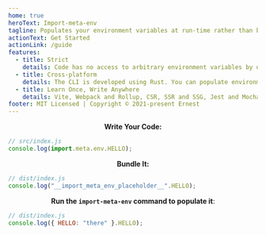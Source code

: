 ```yaml
---
home: true
heroText: Import-meta-env
tagline: Populates your environment variables at run-time rather than build-time.
actionText: Get Started
actionLink: /guide
features:
  - title: Strict
    details: Code has no access to arbitrary environment variables by default.
  - title: Cross-platform
    details: The CLI is developed using Rust. You can populate environment variables anywhere, such as the Alpine Linux nginx image.
  - title: Learn Once, Write Anywhere
    details: Vite, Webpack and Rollup, CSR, SSR and SSG, Jest and Mocha, etc. are all supported.
footer: MIT Licensed | Copyright © 2021-present Ernest
---
```


<p style="text-align: center;"><b>Write Your Code:</b></p>

```js
// src/index.js
console.log(import.meta.env.HELLO);
```

<p style="text-align: center;"><b>Bundle It:</b></p>

```js
// dist/index.js
console.log("__import_meta_env_placeholder__".HELLO);
```

<p style="text-align: center;"><b>Run the <code>import-meta-env</code> command to populate it</b>:</p>

```js
// dist/index.js
console.log({ HELLO: "there" }.HELLO);
```
